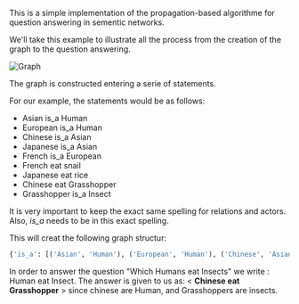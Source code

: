 This is a simple implementation of the propagation-based algorithme for question answering in sementic networks.


We'll take this example to illustrate all the process from the creation of the graph to the question answering.

![Graph](https://raw.githubusercontent.com/SamyMe/Semantic-Network-Processing/master/graph.png)

The graph is constructed entering a serie of statements.

For our example, the statements would be as follows:
- Asian is_a Human
- European is_a Human
- Chinese is_a Asian
- Japanese is_a Asian
- French is_a European
- French eat snail
- Japanese eat rice
- Chinese eat Grasshopper
- Grasshopper is_a Insect

It is very important to keep the exact same spelling for relations and actors.
Also, *is_a* needs to be in this exact spelling.

This will creat the following graph structur:

```python
{'is_a': [('Asian', 'Human'), ('European', 'Human'), ('Chinese', 'Asian'), ('Japanese', 'Asian'), ('French', 'European'), ('Grasshopper', 'Insect')], 'eat': [('French', 'snail'), ('Japanese', 'rice'), ('Chinese', 'Grasshopper')]}
```

In order to answer the question "Which Humans eat Insects" we write : Human eat Insect.
The answer is given to us as: < **Chinese eat Grasshopper** > since chinese are Human, and Grasshoppers are insects.
